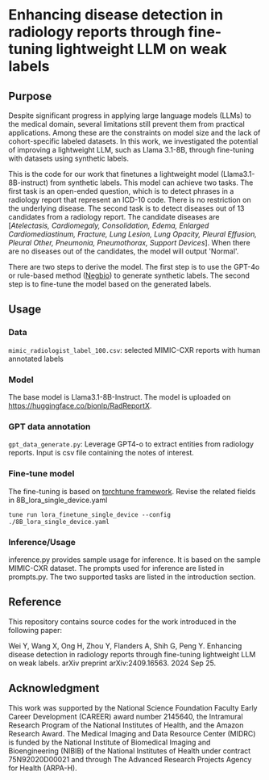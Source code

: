 # Enhancing disease detection in radiology reports through fine-tuning lightweight LLM on weak labels

## Purpose

Despite significant progress in applying large language models (LLMs) to the medical domain, several limitations still prevent them from practical applications. Among these are the constraints on model size and the lack of cohort-specific labeled datasets. In this work, we investigated the potential of improving a lightweight LLM, such as Llama 3.1-8B, through fine-tuning with datasets using synthetic labels. 

This is the code for our work that finetunes a lightweight model (Llama3.1-8B-instruct) from synthetic labels. This model can achieve two tasks. The first task is an open-ended question, which is to detect phrases in a radiology report that represent an ICD-10 code. There is no restriction on the underlying disease. The second task is to detect diseases out of 13 candidates from a radiology report. The candidate diseases are [*Atelectasis, Cardiomegaly, Consolidation, Edema, Enlarged Cardiomediastinum, Fracture, Lung Lesion, Lung Opacity, Pleural Effusion, Pleural Other, Pneumonia, Pneumothorax, Support Devices*]. When there are no diseases out of the candidates, the model will output 'Normal'.

There are two steps to derive the model. The first step is to use the GPT-4o or rule-based method ([Negbio](https://arxiv.org/pdf/1712.05898)) to generate synthetic labels. The second step is to fine-tune the model based on the generated labels.

## Usage

### Data

`mimic_radiologist_label_100.csv`: selected MIMIC-CXR reports with human annotated labels

### Model

The base model is Llama3.1-8B-Instruct. The model is uploaded on https://huggingface.co/bionlp/RadReportX.

### GPT data annotation

`gpt_data_generate.py`: Leverage GPT4-o to extract entities from radiology reports. Input is csv file containing the notes of interest.

### Fine-tune model

The fine-tuning is based on [torchtune framework](https://github.com/pytorch/torchtune). Revise the related fields in 8B_lora_single_device.yaml

```
tune run lora_finetune_single_device --config ./8B_lora_single_device.yaml
```

### Inference/Usage
inference.py provides sample usage for inference. It is based on the sample MIMIC-CXR dataset.
The prompts used for inference are listed in prompts.py. The two supported tasks are listed in the introduction section.

## Reference

This repository contains source codes for the work introduced in the following paper:

Wei Y, Wang X, Ong H, Zhou Y, Flanders A, Shih G, Peng Y. Enhancing disease detection in radiology reports through fine-tuning lightweight LLM on weak labels. arXiv preprint arXiv:2409.16563. 2024 Sep 25.


## Acknowledgment

This work was supported by the National Science Foundation Faculty Early Career Development (CAREER) award number
2145640, the Intramural Research Program of the National Institutes of Health, and the Amazon Research Award. The Medical Imaging and Data Resource Center (MIDRC) is funded by the National Institute of Biomedical Imaging and Bioengineering (NIBIB) of the National Institutes of Health under contract 75N92020D00021 and through The Advanced Research Projects Agency for Health (ARPA-H).
